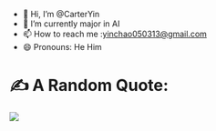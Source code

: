 - 👋 Hi, I’m @CarterYin
- 🌱 I’m currently major in AI
- 📫 How to reach me :yinchao050313@gmail.com
- 😄 Pronouns: He Him

<!---
CarterYin/CarterYin is a ✨ special ✨ repository because its `README.md` (this file) appears on your GitHub profile.
You can click the Preview link to take a look at your changes.
--->



# ✍️ A Random Quote:
![](https://quotes-github-readme.vercel.app/api?type=horizontal&theme=gruvbox)
